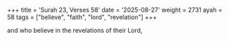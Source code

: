 +++
title = 'Surah 23, Verses 58'
date = '2025-08-27'
weight = 2731
ayah = 58
tags = ["believe", "faith", "lord", "revelation"]
+++

and who believe in the revelations of their Lord,